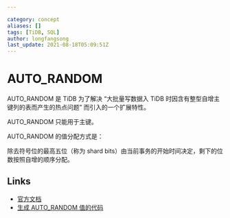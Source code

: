 ```yaml
---

category: concept
aliases: []
tags: [TiDB, SQL]
author: longfangsong
last_update: 2021-08-18T05:09:51Z
---
```


# AUTO_RANDOM

AUTO_RANDOM 是 TiDB 为了解决 “大批量写数据入 TiDB 时因含有整型自增主键列的表而产生的热点问题” 而引入的一个扩展特性。

AUTO_RANDOM 只能用于主键。

AUTO_RANDOM 的值分配方式是：

除去符号位的最高五位（称为 shard bits）由当前事务的开始时间决定，剩下的位数按照自增的顺序分配。

## Links

- [官方文档](https://docs.pingcap.com/zh/tidb/stable/auto-random)
- [生成 AUTO_RANDOM 值的代码](https://github.com/pingcap/tidb/blob/7755d25aba5120dafde98fff11ab3b98ca4d192f/meta/meta.go#L200)